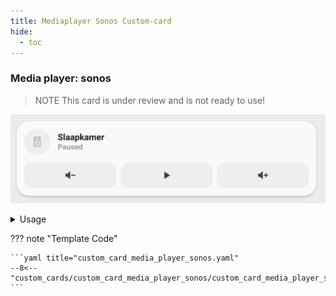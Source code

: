 ```yaml
---
title: Mediaplayer Sonos Custom-card
hide:
  - toc
---
```


<!-- markdownlint-disable MD046 -->

### Media player: sonos

> NOTE
> This card is under review and is not ready to use!

![Sonos](../../assets/img/media_player_sonos.png)

<details>
<summary>Usage</summary>

#### Example

```yaml
- type: "custom:button-card"
  template: card_media_player_sonos_with_controls
  variables:
    ulm_card_media_player_with_controls_name: "Slaapkamer"
    ulm_card_media_player_with_controls_entity: media_player.slaapkamer
```

#### Variables

<table>
<tr>
<th>Variable</th>
<th>Example</th>
<th>Required</th>
<th>Explanation</th>
</tr>
<tr>
<td>ulm_card_media_player_with_controls_name</td>
<td>Sonos room 1</td>
<td>Yes</td>
<td>Name shown in lovelace</td>
<tr>
<td>ulm_card_media_player_with_controls_entity</td>
<td>media_player.sonos_room_1</td>
<td>Yes</td>
<td>Entity id</td>
</tr>
</table>
<br />
</details>

??? note "Template Code"

    ```yaml title="custom_card_media_player_sonos.yaml"
    --8<-- "custom_cards/custom_card_media_player_sonos/custom_card_media_player_sonos.yaml"
    ```
